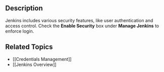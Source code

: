 
## Description
Jenkins includes various security features, like user authentication and access control. Check the **Enable Security** box under **Manage Jenkins** to enforce login.

## Related Topics
- [[Credentials Management]]
- [[Jenkins Overview]]
